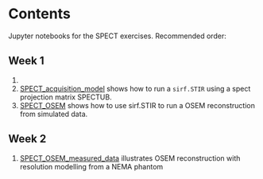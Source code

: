 # Contents

Jupyter notebooks for the SPECT exercises. Recommended order:

## Week 1
1. 
2. [SPECT\_acquisition\_model](SPECT_acquisition_model.ipynb) shows how to run a `sirf.STIR` using a spect projection matrix SPECTUB.
3. [SPECT\_OSEM](SPECT_OSEM.ipynb) shows how to use sirf.STIR to run a OSEM reconstruction from simulated data.

## Week 2
1. [SPECT\_OSEM\_measured\_data](SPECT_OSEM_measured_data.ipynb) illustrates OSEM reconstruction with resolution modelling from a NEMA phantom

